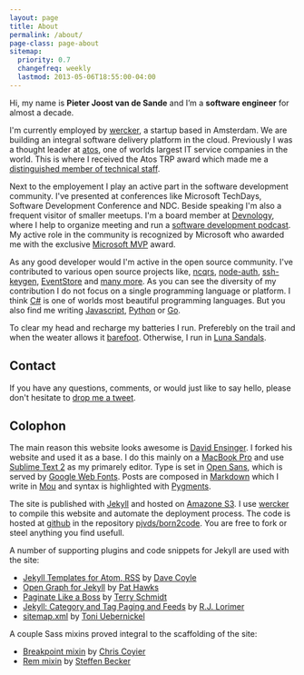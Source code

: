 ```yaml
---
layout: page
title: About
permalink: /about/
page-class: page-about
sitemap:
  priority: 0.7
  changefreq: weekly
  lastmod: 2013-05-06T18:55:00-04:00
---
```


Hi, my name is __Pieter Joost van de Sande__ and I’m a __software engineer__ for almost a decade.

I'm currently employed by [wercker](https://wercker.com), a startup based in Amsterdam. We are building an integral software delivery platform in the cloud.
Previously I was a thought leader at [atos](http://atos.net/), one of worlds largest IT service companies in the world. This is where I received the Atos TRP award which made me a [distinguished member of technical staff](http://en.wikipedia.org/wiki/Member_of_technical_staff).

Next to the employement I play an active part in the software development community. I've presented at conferences like Microsoft TechDays, Software Development Conference and NDC. Beside speaking I'm also a frequent visitor of smaller meetups. I'm a board member at [Devnology](http://devnology.nl), where I help to organize meeting and run a [software development podcast](http://devnology.nl/en/podcast). My active role in the community is recognized by Microsoft who awarded me with the exclusive [Microsoft MVP](http://mvp.microsoft.com/en-US/default.aspx) award.

As any good developer would I'm active in the open source community. I've contributed to various open source projects like, [ncqrs](http://github.com/ncqrs/ncqrs), [node-auth](https://github.com/ciaranj/node-oauth), [ssh-keygen](https://github.com/ericvicenti/ssh-keygen), [EventStore](https://github.com/joliver/EventStore) and [many more](https://github.com/pjvds). As you can see the diversity of my contribution I do not focus on a single programming language or platform. I think [C#](http://msdn.microsoft.com/en-us/library/aa287558(v=vs.71).aspx) is one of worlds most beautiful programming languages. But you also find me writing [Javascript](https://developer.mozilla.org/en-US/docs/JavaScript), [Python](http://www.python.org/) or [Go](http://golang.org/).

To clear my head and recharge my batteries I run. Preferebly on the trail and when the weater allows it [barefoot](http://barefootrunning.com/). Otherwise, I run in [Luna Sandals](https://www.lunasandals.com/).

## Contact

If you have any questions, comments, or would just like to say hello, please don't hesitate to [drop me a tweet](http://twitter.com/pjvds).

## Colophon

The main reason this website looks awesome is [David Ensinger](http://davidensinger.com/). I forked his website and used it as a base. I do this mainly on a [MacBook Pro](http://www.apple.com/macbook-pro/) and use [Sublime Text 2](http://www.sublimetext.com/) as my primarely editor. Type is set in [Open Sans](http://www.google.com/webfonts/specimen/Open+Sans), which is served by [Google Web Fonts](http://www.google.com/webfonts). Posts are composed in [Markdown](http://daringfireball.net/projects/markdown/) which I write in [Mou](http://mouapp.com) and syntax is highlighted with [Pygments](http://pygments.org/).

The site is published with [Jekyll](http://jekyllrb.com/) and hosted on [Amazone S3](http://aws.amazon.com/s3/). I use [wercker](https://wercker.com) to compile this website and automate the deployment process. The code is hosted at [github](http://github.com) in the repository [pjvds/born2code](http://github.com/pjvds/born2code). You are free to fork or steel anything you find usefull.

A number of supporting plugins and code snippets for Jekyll are used with the site:

- [Jekyll Templates for Atom, RSS](http://davecoyle.com/tech-notes/jekyll-templates-for-atom-rss/) by [Dave Coyle](http://davecoyle.com/)
- [Open Graph for Jekyll](https://gist.github.com/pathawks/1406355) by [Pat Hawks](http://alt.pathawks.com/)
- [Paginate Like a Boss](http://schmidt-happens.com/articles/2012/01/11/setup-pagination-for-jekyll-driven-sites.html) by [Terry Schmidt](http://schmidt-happens.com/)
- [Jekyll: Category and Tag Paging and Feeds](http://realjenius.com/2012/12/01/jekyll-category-tag-paging-feeds/) by [R.J. Lorimer](http://realjenius.com/)
- [sitemap.xml](https://github.com/havvg/havvg.github.com/blob/master/sitemap.xml) by [Toni Uebernickel](http://toni.uebernickel.info/)

A couple Sass mixins proved integral to the scaffolding of the site:

- [Breakpoint mixin](http://css-tricks.com/media-queries-sass-3-2-and-codekit/) by [Chris Coyier](http://css-tricks.com/)
- [Rem mixin](https://gist.github.com/webgefrickel/4530526) by [Steffen Becker](http://webgefrickel.de/)
